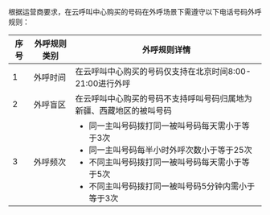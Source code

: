 根据运营商要求，在云呼叫中心购买的号码在外呼场景下需遵守以下电话号码外呼规则：
<table ><thead ><tr>
<th >序号</th><th >外呼规则类别</th><th >外呼规则详情</th></tr>
</thead><tbody ><tr>
<td>1</td>
<td>外呼时间</td>
<td>在云呼叫中心购买的号码仅支持在北京时间8:00-21:00进行外呼</td>
</tr>
<tr>
<td>2</td>
<td>外呼盲区</td>
<td>在云呼叫中心购买的号码不支持呼叫号码归属地为新疆、西藏地区的被叫号码</td>
</tr>
<tr>
<td>3</td>
<td>外呼频次</td>
<td>
<ul style = "margin :0px">
<li>同一主叫号码拨打同一被叫号码每天需小于等于3次</li>
<li>同一主叫号码每半小时外呼次数小于等于25次</li>
<li>不同主叫号码拨打同一被叫号码每天需小于等于5次</li>
<li>不同主叫号码拨打同一被叫号码5分钟内需小于等于3次</li>
</ul></td>
</tr>
</tbody>
</table>

 
